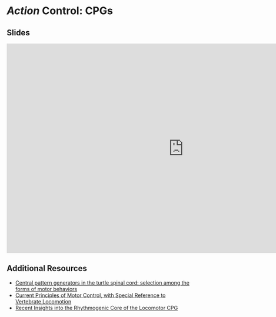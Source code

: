 # *Action* Control: CPGs

## Slides

<iframe src="https://docs.google.com/presentation/d/e/2PACX-1vQ9SLOpH3tutihlj0b4q6yPp8ytxXxw2t6xhJtpvtjz7YFDrjozNliWZ7xo1PSeiCaUxw2btF-05OJI/embed?start=false&loop=false&delayms=3000" frameborder="0" width="960" height="569" allowfullscreen="true" mozallowfullscreen="true" webkitallowfullscreen="true"></iframe>

## Additional Resources

- [Central pattern generators in the turtle spinal cord: selection among the forms of motor behaviors](https://doi.org/10.1152/jn.00602.2017)
- [Current Principles of Motor Control, with Special Reference to Vertebrate Locomotion](https://doi.org/10.1152/physrev.00015.2019)
- [Recent Insights into the Rhythmogenic Core of the Locomotor CPG](https://doi.org/10.3390/ijms22031394)